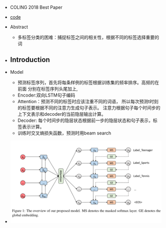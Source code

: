- COLING 2018 Best Paper
- [code](https://github.com/lancopku/SGM)
- Abstract
    - 多标签分类的困难：捕捉标签之间的相关性，根据不同的标签选择重要的词
- Introduction
    -
- Model
    - 预测标签序列，首先将每条样例的标签根据训练集的频率排序。高频的在前面
    分别在标签序列头尾加上<bos>,<eos>
    - Encoder:双向LSTM句子编码
    - Attention：预测不同的标签时应该注重不同的词语，
    所以每次预测t时刻的标签要根据不同的注意力生成句子表示。
    注意力根据句子每个时间步的上下文表示和decoder的当前隐层输出计算。
    - Decoder: 每个时间步的隐层状态根据前一步的隐层状态和句子表示，标签表示计算。
    - 训练时交叉熵损失函数，预测时用beam search





- ![pic](pics/sgm/a.png)